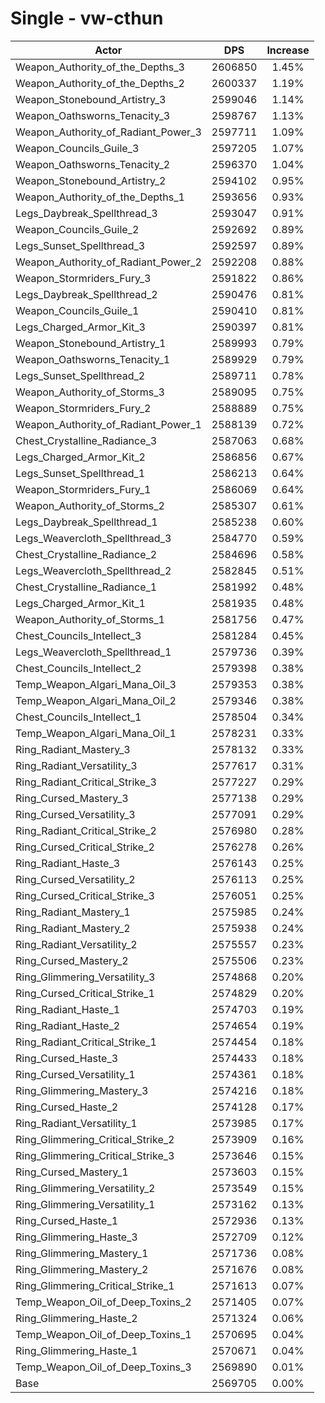 # Single - vw-cthun
| Actor | DPS | Increase |
|---|:---:|:---:|
|Weapon_Authority_of_the_Depths_3|2606850|1.45%|
|Weapon_Authority_of_the_Depths_2|2600337|1.19%|
|Weapon_Stonebound_Artistry_3|2599046|1.14%|
|Weapon_Oathsworns_Tenacity_3|2598767|1.13%|
|Weapon_Authority_of_Radiant_Power_3|2597711|1.09%|
|Weapon_Councils_Guile_3|2597205|1.07%|
|Weapon_Oathsworns_Tenacity_2|2596370|1.04%|
|Weapon_Stonebound_Artistry_2|2594102|0.95%|
|Weapon_Authority_of_the_Depths_1|2593656|0.93%|
|Legs_Daybreak_Spellthread_3|2593047|0.91%|
|Weapon_Councils_Guile_2|2592692|0.89%|
|Legs_Sunset_Spellthread_3|2592597|0.89%|
|Weapon_Authority_of_Radiant_Power_2|2592208|0.88%|
|Weapon_Stormriders_Fury_3|2591822|0.86%|
|Legs_Daybreak_Spellthread_2|2590476|0.81%|
|Weapon_Councils_Guile_1|2590410|0.81%|
|Legs_Charged_Armor_Kit_3|2590397|0.81%|
|Weapon_Stonebound_Artistry_1|2589993|0.79%|
|Weapon_Oathsworns_Tenacity_1|2589929|0.79%|
|Legs_Sunset_Spellthread_2|2589711|0.78%|
|Weapon_Authority_of_Storms_3|2589095|0.75%|
|Weapon_Stormriders_Fury_2|2588889|0.75%|
|Weapon_Authority_of_Radiant_Power_1|2588139|0.72%|
|Chest_Crystalline_Radiance_3|2587063|0.68%|
|Legs_Charged_Armor_Kit_2|2586856|0.67%|
|Legs_Sunset_Spellthread_1|2586213|0.64%|
|Weapon_Stormriders_Fury_1|2586069|0.64%|
|Weapon_Authority_of_Storms_2|2585307|0.61%|
|Legs_Daybreak_Spellthread_1|2585238|0.60%|
|Legs_Weavercloth_Spellthread_3|2584770|0.59%|
|Chest_Crystalline_Radiance_2|2584696|0.58%|
|Legs_Weavercloth_Spellthread_2|2582845|0.51%|
|Chest_Crystalline_Radiance_1|2581992|0.48%|
|Legs_Charged_Armor_Kit_1|2581935|0.48%|
|Weapon_Authority_of_Storms_1|2581756|0.47%|
|Chest_Councils_Intellect_3|2581284|0.45%|
|Legs_Weavercloth_Spellthread_1|2579736|0.39%|
|Chest_Councils_Intellect_2|2579398|0.38%|
|Temp_Weapon_Algari_Mana_Oil_3|2579353|0.38%|
|Temp_Weapon_Algari_Mana_Oil_2|2579346|0.38%|
|Chest_Councils_Intellect_1|2578504|0.34%|
|Temp_Weapon_Algari_Mana_Oil_1|2578231|0.33%|
|Ring_Radiant_Mastery_3|2578132|0.33%|
|Ring_Radiant_Versatility_3|2577617|0.31%|
|Ring_Radiant_Critical_Strike_3|2577227|0.29%|
|Ring_Cursed_Mastery_3|2577138|0.29%|
|Ring_Cursed_Versatility_3|2577091|0.29%|
|Ring_Radiant_Critical_Strike_2|2576980|0.28%|
|Ring_Cursed_Critical_Strike_2|2576278|0.26%|
|Ring_Radiant_Haste_3|2576143|0.25%|
|Ring_Cursed_Versatility_2|2576113|0.25%|
|Ring_Cursed_Critical_Strike_3|2576051|0.25%|
|Ring_Radiant_Mastery_1|2575985|0.24%|
|Ring_Radiant_Mastery_2|2575938|0.24%|
|Ring_Radiant_Versatility_2|2575557|0.23%|
|Ring_Cursed_Mastery_2|2575506|0.23%|
|Ring_Glimmering_Versatility_3|2574868|0.20%|
|Ring_Cursed_Critical_Strike_1|2574829|0.20%|
|Ring_Radiant_Haste_1|2574703|0.19%|
|Ring_Radiant_Haste_2|2574654|0.19%|
|Ring_Radiant_Critical_Strike_1|2574454|0.18%|
|Ring_Cursed_Haste_3|2574433|0.18%|
|Ring_Cursed_Versatility_1|2574361|0.18%|
|Ring_Glimmering_Mastery_3|2574216|0.18%|
|Ring_Cursed_Haste_2|2574128|0.17%|
|Ring_Radiant_Versatility_1|2573985|0.17%|
|Ring_Glimmering_Critical_Strike_2|2573909|0.16%|
|Ring_Glimmering_Critical_Strike_3|2573646|0.15%|
|Ring_Cursed_Mastery_1|2573603|0.15%|
|Ring_Glimmering_Versatility_2|2573549|0.15%|
|Ring_Glimmering_Versatility_1|2573162|0.13%|
|Ring_Cursed_Haste_1|2572936|0.13%|
|Ring_Glimmering_Haste_3|2572709|0.12%|
|Ring_Glimmering_Mastery_1|2571736|0.08%|
|Ring_Glimmering_Mastery_2|2571676|0.08%|
|Ring_Glimmering_Critical_Strike_1|2571613|0.07%|
|Temp_Weapon_Oil_of_Deep_Toxins_2|2571405|0.07%|
|Ring_Glimmering_Haste_2|2571324|0.06%|
|Temp_Weapon_Oil_of_Deep_Toxins_1|2570695|0.04%|
|Ring_Glimmering_Haste_1|2570671|0.04%|
|Temp_Weapon_Oil_of_Deep_Toxins_3|2569890|0.01%|
|Base|2569705|0.00%|
